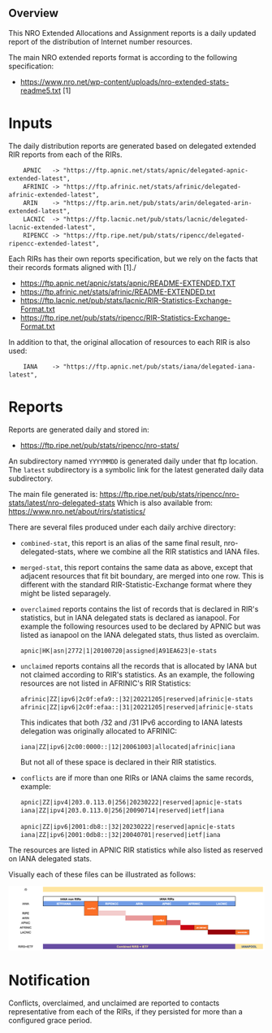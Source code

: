 
Overview
--------


This NRO Extended Allocations and Assignment reports is a daily updated report
of the distribution of Internet number resources.

The main NRO extended reports format is according to the following specification:
- https://www.nro.net/wp-content/uploads/nro-extended-stats-readme5.txt [1]


Inputs
===========

The daily distribution reports are generated based on delegated extended RIR reports from each of the RIRs.

```
    APNIC   -> "https://ftp.apnic.net/stats/apnic/delegated-apnic-extended-latest",
    AFRINIC -> "https://ftp.afrinic.net/stats/afrinic/delegated-afrinic-extended-latest",
    ARIN    -> "https://ftp.arin.net/pub/stats/arin/delegated-arin-extended-latest",
    LACNIC  -> "https://ftp.lacnic.net/pub/stats/lacnic/delegated-lacnic-extended-latest",
    RIPENCC -> "https://ftp.ripe.net/pub/stats/ripencc/delegated-ripencc-extended-latest",
```

Each RIRs has their own reports specification, but we rely on the facts that their records formats aligned with [1]./

- https://ftp.apnic.net/apnic/stats/apnic/README-EXTENDED.TXT
- https://ftp.afrinic.net/stats/afrinic/README-EXTENDED.txt
- https://ftp.lacnic.net/pub/stats/lacnic/RIR-Statistics-Exchange-Format.txt
- https://ftp.ripe.net/pub/stats/ripencc/RIR-Statistics-Exchange-Format.txt


In addition to that, the original allocation of resources to each RIR is also used:

```
    IANA    -> "https://ftp.apnic.net/pub/stats/iana/delegated-iana-latest",
```

Reports
=======

Reports are generated daily and stored in:
- https://ftp.ripe.net/pub/stats/ripencc/nro-stats/

An subdirectory named `YYYYMMDD` is generated daily under that ftp location.
The `latest` subdirectory is a symbolic link for the latest generated daily data subdirectory.

The main file generated is:
https://ftp.ripe.net/pub/stats/ripencc/nro-stats/latest/nro-delegated-stats
Which is also available from: https://www.nro.net/about/rirs/statistics/

There are several files produced under each daily archive directory:

* `combined-stat`, this report is an alias of the same final result, nro-delegated-stats, where we combine all the RIR statistics  and IANA files.

* `merged-stat`, this report contains the same data as above, except that adjacent resources that fit bit boundary, 
  are merged into one row.  This is different with the standard RIR-Statistic-Exchange format where they might be listed separagely.

* `overclaimed` reports contains the list of records that is declared in RIR's statistics, but in IANA delegated stats
  is declared as ianapool. For example the following resources used to be declared by APNIC but was listed as ianapool 
  on the IANA delegated stats, thus listed as overclaim.
  ```
  apnic|HK|asn|2772|1|20100720|assigned|A91EA623|e-stats
  ```

* `unclaimed` reports contains all the records that is allocated by IANA but not claimed according to RIR's statistics.
  As an example, the following resources are not listed in AFRINIC's RIR Statistics:
    ```
    afrinic|ZZ|ipv6|2c0f:efa9::|32|20221205|reserved|afrinic|e-stats
    afrinic|ZZ|ipv6|2c0f:efaa::|31|20221205|reserved|afrinic|e-stats
    ```
  This indicates that both /32 and /31 IPv6 according to IANA latests delegation  was originally allocated to AFRINIC:
    ```
    iana|ZZ|ipv6|2c00:0000::|12|20061003|allocated|afrinic|iana
    ```
  But not all of these space is  declared in their RIR statistics.

* `conflicts` are if more than one RIRs or IANA claims the same records, example:

    ```
    apnic|ZZ|ipv4|203.0.113.0|256|20230222|reserved|apnic|e-stats
    iana|ZZ|ipv4|203.0.113.0|256|20090714|reserved|ietf|iana

    apnic|ZZ|ipv6|2001:db8::|32|20230222|reserved|apnic|e-stats
    iana|ZZ|ipv6|2001:0db8::|32|20040701|reserved|ietf|iana
    ```
 The resources are listed in APNIC RIR statistics while also listed as reserved on IANA delegated stats.

 Visually each of these files can be illustrated as follows:

![conflict](img/conflict.png)

Notification
============

Conflicts, overclaimed, and unclaimed are reported to contacts representative from each of the RIRs, if they persisted for more than a configured grace period.


